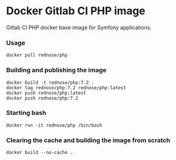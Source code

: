 # Docker Gitlab CI PHP image
Gitlab CI PHP docker base image for Symfony applications.

### Usage

```
docker pull rednose/php
```

### Building and publishing the image

```
docker build -t rednose/php:7.2 .
docker tag rednose/php:7.2 rednose/php:latest
docker push rednose/php:latest
docker push rednose/php:7.2
```

### Starting bash

```
docker run -it rednose/php /bin/bash
```

### Clearing the cache and building the image from scratch

```
docker build --no-cache .
```
